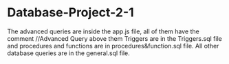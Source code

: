 # Database-Project-2-1

The advanced queries are inside the app.js file, all of them have the comment //Advanced Query above them
Triggers are in the Triggers.sql file and procedures and functions are in procedures&function.sql file.
All other database queries are in the general.sql file.

